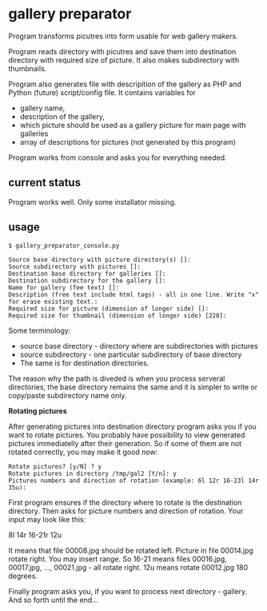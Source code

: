  gallery preparator
====================

Program transforms picutres into form usable for web gallery makers.

Program reads directory with picutres and save them into destination
directory with required size of picture. It also makes subdirectory
with thumbnails. 

Program also generates file with descripition of the gallery as
PHP and Python (future) script/config file. It contains variables for
- gallery name,
- description of the gallery,
- which picture should be used as a gallery picture for main page with galleries
- array of descriptions for pictures (not generated by this program)

Program works from console and asks you for everything needed.


 current status
----------------

Program works well. Only some installator missing. 


 usage
-------

    $ gallery_preparator_console.py

    Source base directory with picture directory(s) []:
    Source subdirectory with pictures []:
    Destination base directory for galleries []:
    Destination subdirectory for the gallery []:
    Name for gallery (fee text) []:
    Description (free text include html tags) - all in one line. Write "x" for erase existing text.:
    Required size for picture (dimension of longer side) []:
    Required size for thumbnail (dimension of longer side) [220]:

Some terminology:

- source base directory - directory where are subdirectories with pictures
- source subdirectory - one particular subdirectory of base directory
- The same is for destination directories. 

The reason why the path is diveded is when you process serveral
directories, the base directory remains the same and it is simpler
to write or copy/paste subdirectory name only.

__Rotating pictures__

After generating pictures into destination directory program asks you if you want to
rotate pictures. You probably have possibility to view generated
pictures immediatelly after their generation. So if some of them
are not rotated correctly, you may make it good now:

    Rotate pictures? [y/N] ? y
    Rotate pictures in directory /tmp/gal2 [Y/n]: y
    Pictures numbers and direction of rotation (example: 6l 12r 16-23l 14r 35u):

First program ensures if the directory where to rotate is the destination
directory. Then asks for picture numbers and direction of rotation.
Your input may look like this:

8l 14r 16-21r 12u

It means that file 00008.jpg should be rotated left. Picture in file
00014.jpg rotate right. You may insert range. So 16-21 means files
00016.jpg, 00017.jpg, ..., 00021.jpg - all rotate right.
12u means rotate 00012.jpg 180 degrees.


Finally program asks you, if you want to process next directory - gallery.
And so forth until the end...

